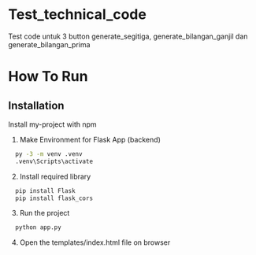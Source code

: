 
# Test_technical_code

Test code untuk 3 button generate_segitiga, generate_bilangan_ganjil dan generate_bilangan_prima

# How To Run

## Installation

Install my-project with npm

1. Make Environment for Flask App (backend)
```bash
  py -3 -m venv .venv
  .venv\Scripts\activate
```

2. Install required library
```bash
  pip install Flask
  pip install flask_cors
```

3. Run the project
```bash
  python app.py
```
4. Open the templates/index.html file on browser

